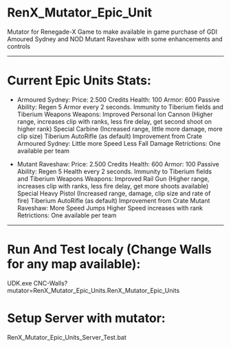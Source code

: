 # RenX_Mutator_Epic_Unit
Mutator for Renegade-X Game to make available in game purchase of GDI Amoured Sydney and NOD Mutant Raveshaw with some enhancements and controls

------
# Current Epic Units Stats:

- Armoured Sydney:
    Price: 2.500 Credits
    Health: 100
    Armor: 600
    Passive Ability:
        Regen 5 Armor every 2 seconds.
        Immunity to Tiberium fields and Tiberium Weapons
    Weapons:
        Improved Personal Ion Cannon (Higher range, increases clip with ranks, less fire delay, get second shoot on higher rank)
        Special Carbine (Increased range, little more damage, more clip size)
        Tiberium AutoRifle (as default)
    Improvement from Crate Armoured Sydney:
        Little more Speed
        Less Fall Damage
    Retrictions:
        One available per team


- Mutant Raveshaw:
    Price: 2.500 Credits
    Health: 600
    Armor: 100
    Passive Ability:
        Regen 5 Health every 2 seconds.
        Immunity to Tiberium fields and Tiberium Weapons
    Weapons:
        Improved Rail Gun (Higher range, increases clip with ranks, less fire delay, get more shoots available)
        Special Heavy Pistol (Increased range, damage, clip size and rate of fire)
        Tiberium AutoRifle (as default)
    Improvement from Crate Mutant Raveshaw:
        More Speed
        Jumps Higher
        Speed increases with rank
    Retrictions:
        One available per team



------
# Run And Test localy (Change Walls for any map available):
UDK.exe CNC-Walls?mutator=RenX_Mutator_Epic_Units.RenX_Mutator_Epic_Units

# Setup Server with mutator:
RenX_Mutator_Epic_Units_Server_Test.bat
